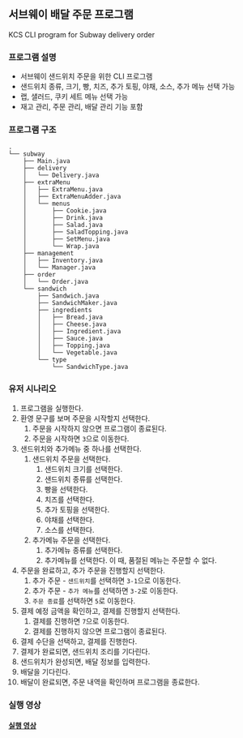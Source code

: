 ## 서브웨이 배달 주문 프로그램

KCS CLI program for Subway delivery order

### 프로그램 설명

- 서브웨이 샌드위치 주문을 위한 CLI 프로그램
- 샌드위치 종류, 크기, 빵, 치즈, 추가 토핑, 야채, 소스, 추가 메뉴 선택 가능
- 랩, 샐러드, 쿠키 세트 메뉴 선택 가능
- 재고 관리, 주문 관리, 배달 관리 기능 포함

### 프로그램 구조

```
.
└── subway
    ├── Main.java
    ├── delivery
    │   └── Delivery.java
    ├── extraMenu
    │   ├── ExtraMenu.java
    │   ├── ExtraMenuAdder.java
    │   └── menus
    │       ├── Cookie.java
    │       ├── Drink.java
    │       ├── Salad.java
    │       ├── SaladTopping.java
    │       ├── SetMenu.java
    │       └── Wrap.java
    ├── management
    │   ├── Inventory.java
    │   └── Manager.java
    ├── order
    │   └── Order.java
    └── sandwich
        ├── Sandwich.java
        ├── SandwichMaker.java
        ├── ingredients
        │   ├── Bread.java
        │   ├── Cheese.java
        │   ├── Ingredient.java
        │   ├── Sauce.java
        │   ├── Topping.java
        │   └── Vegetable.java
        └── type
            └── SandwichType.java
```

### 유저 시나리오

1. 프로그램을 실행한다.
2. 환영 문구를 보며 주문을 시작할지 선택한다.
    1. 주문을 시작하지 않으면 프로그램이 종료된다.
    2. 주문을 시작하면 `3`으로 이동한다.
3. 샌드위치와 추가메뉴 중 하나를 선택한다.
    1. 샌드위치 주문을 선택한다.
        1. 샌드위치 크기를 선택한다.
        2. 샌드위치 종류를 선택한다.
        3. 빵을 선택한다.
        4. 치즈를 선택한다.
        5. 추가 토핑을 선택한다.
        6. 야채를 선택한다.
        7. 소스를 선택한다.
    2. 추가메뉴 주문을 선택한다.
        1. 추가메뉴 종류를 선택한다.
        2. 추가메뉴를 선택한다.
           이 때, 품절된 메뉴는 주문할 수 없다.
4. 주문을 완료하고, 추가 주문을 진행할지 선택한다.
    1. 추가 주문 - `샌드위치`를 선택하면 `3-1`으로 이동한다.
    2. 추가 주문 - `추가 메뉴`를 선택하면 `3-2`로 이동한다.
    3. `주문 종료`를 선택하면 `5`로 이동한다.
5. 결제 예정 금액을 확인하고, 결제를 진행할지 선택한다.
    1. 결제를 진행하면 `7`으로 이동한다.
    2. 결제를 진행하지 않으면 프로그램이 종료된다.
6. 결제 수단을 선택하고, 결제를 진행한다.
7. 결제가 완료되면, 샌드위치 조리를 기다린다.
8. 샌드위치가 완성되면, 배달 정보를 입력한다.
9. 배달을 기다린다.
10. 배달이 완료되면, 주문 내역을 확인하며 프로그램을 종료한다.

### 실행 영상

#### [실행 영상](https://github.com/100-hours-a-week/5-jamie-java-cli/assets/78146904/335a806a-ee41-4a06-991f-a5d4c1fce08d)


